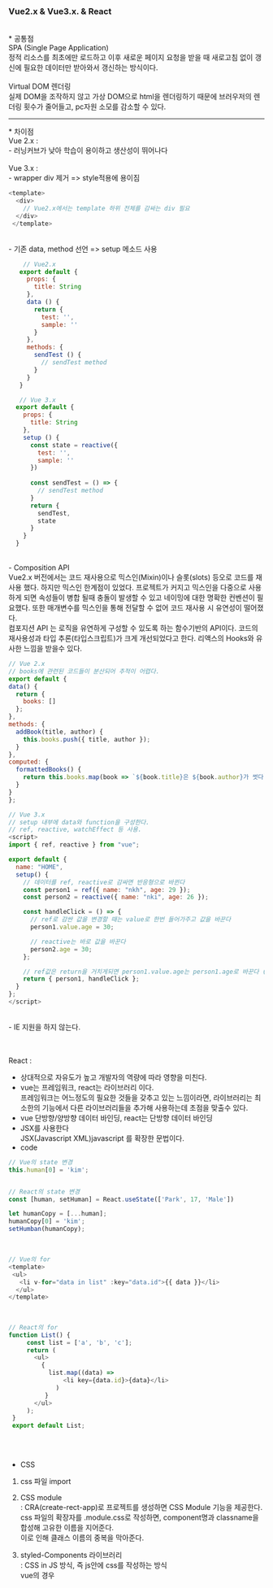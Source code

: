 ### Vue2.x & Vue3.x. & React

<br />
* 공통점 <br />
  SPA (Single Page Application) <br>
  정적 리소스를 최초에만 로드하고 이후 새로운 페이지 요청을 받을 때 새로고침 없이 갱신에 필요한 데이터만 받아와서 갱신하는 방식이다.
  <br><br>  
  Virtual DOM 렌더링 <br>
  실제 DOM을 조작하지 않고 가상 DOM으로 html을 렌더링하기 때문에 브러우저의 렌더링 횟수가 줄어들고, pc자원 소모를 감소할 수 있다.
  <br />
  
<hr/>
* 차이점 <br />
  Vue 2.x : <br> 
  - 러닝커브가 낮아 학습이 용이하고 생산성이 뛰어나다<br />
  <br>
  Vue 3.x : <br>
  - wrapper div 제거 => style적용에 용이짐 
  <br>
  
   ```javascript
   <template>
     <div>
       // Vue2.x에서는 template 하위 전체를 감싸는 div 필요
     </div>
    </template>
   ```
  <br>
  - 기존 data, method 선언 => setup 메소드 사용 <br>
 
 ```javascript
     // Vue2.x
    export default {
      props: {
        title: String
      },
      data () {
        return {
          test: '',
          sample: ''
        }
      },
      methods: {
        sendTest () {
          // sendTest method
        }
      }
    }
 ```
  
  ```javascript
     // Vue 3.x
    export default {
      props: {
        title: String
      },
      setup () {
        const state = reactive({
          test: '',
          sample: ''
        })
    
        const sendTest = () => {
          // sendTest method
        }
        return { 
          sendTest,
          state
        }
      }
    }
  ```
  <br>
  - Composition API <br>
  Vue2.x 버전에서는 코드 재사용으로 믹스인(Mixin)이나 슬롯(slots) 등오로 코드를 재사용 했다. 하지만 믹스인 한계점이 있었다. 프로젝트가 커지고 믹스인을 다중으로 사용하게 되면 속성들이 병합 될때 충돌이 발생할 수 있고 네이밍에 대한 명확한 컨벤션이 필요했다.  또한 매개변수를 믹스인을 통해 전달할 수 없어 코드 재사용 시 유연성이 떨어졌다. <br>
컴포지션 API 는 로직을 유연하게 구성할 수 있도록 하는 함수기반의 API이다. 코드의 재사용성과 타입 추론(타입스크립트)가 크게 개선되었다고 한다. 리액스의 Hooks와 유사한 느낌을 받을수 있다. 
<br>
  
  ```javascript
  // Vue 2.x
  // books에 관련된 코드들이 분산되어 추적이 어렵다.
  export default {
  data() {
    return {
      books: []
    };
  },
  methods: {
    addBook(title, author) {
      this.books.push({ title, author });
    }
  },
  computed: {
    formattedBooks() {
      return this.books.map(book => `${book.title}은 ${book.author}가 썻다`);
    }
  }
};
  ```
  
  ```javascript
  // Vue 3.x
  // setup 내부에 data와 function을 구성한다.
  // ref, reactive, watchEffect 등 사용.
  <script>
  import { ref, reactive } from "vue";

  export default {
    name: "HOME",
    setup() {
      // 데이터를 ref, reactive로 감싸면 반응형으로 바뀐다
      const person1 = ref({ name: "nkh", age: 29 });
      const person2 = reactive({ name: "nki", age: 26 });

      const handleClick = () => {
        // ref로 감싼 값을 변경할 때는 value로 한번 들어가주고 값을 바꾼다
        person1.value.age = 30;

        // reactive는 바로 값을 바꾼다
        person2.age = 30;
      };

      // ref값은 return을 거치게되면 person1.value.age는 person1.age로 바꾼다 (template에서는 person1.age로 사용)
      return { person1, handleClick };
    }
  };
  </script>
  ```
  
  <br>
  - IE 지원을 하지 않는다. 
  
  <br><br>
  React : <br>
  - 상대적으로 자유도가 높고 개발자의 역량에 따라 영향을 미친다.
  - vue는 프레임워크, react는 라이브러리 이다. <br>
    프레임워크는 어느정도의 필요한 것들을 갖추고 있는 느낌이라면, 라이브러리는 최소한의 기능에서 다른 라이브러리들을 추가해 사용하는데 초점을 맞출수 있다.<br>
   - vue 단방향/양방향 데이터 바인딩, react는 단방향 데이터 바인딩<br> 
   - JSX를 사용한다<br>
     JSX(Javascript XML)javascript 를 확장한 문법이다.
   - code 
   
  ```javascript
  // Vue의 state 변경
  this.human[0] = 'kim';


  // React의 state 변경
  const [human, setHuman] = React.useState(['Park', 17, 'Male'])

  let humanCopy = [...human];
  humanCopy[0] = 'kim';
  setHumban(humanCopy);
  ```
    
   <br>
   
   ```javascript
   // Vue의 for
   <template>
    <ul>
      <li v-for="data in list" :key="data.id">{{ data }}</li>
     </ul>
   </template>
     
     
     
   // React의 for
   function List() {
        const list = ['a', 'b', 'c'];
        return (
          <ul>
            {
              list.map((data) => 
                  <li key={data.id}>{data}</li>
                )
             }
          </ul>
        );       
    }
    export default List;
                 
   ```
   <br>
   
  - CSS <br>
  1) css 파일 import <br>
  2) CSS module <br>
      : CRA(create-rect-app)로 프로젝트를 생성하면 CSS Module 기능을 제공한다. <br>
        css 파일의 확장자를 .module.css로 작성하면, component명과 classname을 합성해 고유한 이름을 지어준다. <br>
        이로 인해 클래스 이름의 중복을 막아준다. <br>
  3) styled-Components 라이브러리<br>
      : CSS in JS 방식, 즉 js안에 css를 작성하는 방식 <br>
        vue의 경우 <style scoped> 로 해당 컴포넌트 내에서만 스타일을 제한 할 수 있다. <br>
        react에서도 js파일 내부에 css를 작성하여 컴포넌트 파일 내에서 스타일을 지정할 수 있다.<br>
        
     ```javascript
  
        import styled from "styled-components";

        const StyledHeader = styled.header`
          color: white;
          background-color: black;
          font-size: 20px;
          width: 300px;
          text-align: center;
        `;

        const Header = () => {
          return <StyledHeader>This is Header.</StyledHeader>;
        };

        export default Header;
    
     ```
     <br>
  
<hr>
  
* 속도 : vue가 렌더링 하는 시간이 더 빠르다. <br>

* UI라리브러리 <br>
vue 2.x : Vuetify 다수의 사용 <br>
vue 3.x : <br>
 -- vuetify : vue3 지원의 Beta 버전의 사용. vuetify의 공식문서에도 vue3와의 테스트 및 연습 버전으로만 사용 권장. <br>
 -- quasar (퀘이사) : vuetify와 달리 vue3를 지원하는 ui component로 급부상 중 <br>
react : Material UI (MUI) <br>
<br>

* CSS <br>
react : react의 경우 css in js  방식으로 styled components 라이브러리를 사용할 수 있다. <br>
vue : 퍼블리셔와 협업에는 jsx을 사용하는 리액트 보다는 뷰를 사용하는데 작업에 더욱 용이하다 <br>
<br>
  
* Typescript 에 대한 자유도 <br>
vue 2.x : 타입 스크립트 지원이 완벽하지 않다. props의 경우 타입스트립트로 정의한 타입을 사용 할수 없다. <br>
vue 3.x : 2.x 대 버전보다 원활애 졌다. 하지만 좀 더 안정화가 필요하다 <br>
react : typescript가 jsx/tsx포맥을 지원하여 jsx에서도 타입을 검사할수 있다. 때문에 vue보다 더욱 잘 어울린다. <br>



